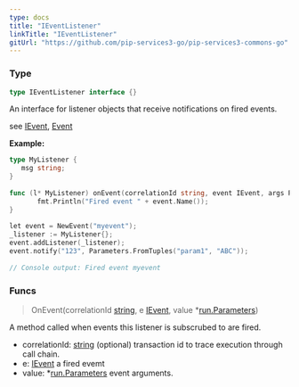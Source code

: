 ```yaml
---
type: docs
title: "IEventListener"
linkTitle: "IEventListener" 
gitUrl: "https://github.com/pip-services3-go/pip-services3-commons-go"
---
```


### Type

```go
type IEventListener interface {}
```

An interface for listener objects that receive notifications on fired events.

see [IEvent](../ievent), [Event](../event)

**Example:**

```go
type MyListener {
   msg string;
}
 
func (l* MyListener) onEvent(correlationId string, event IEvent, args Parameters) {
       fmt.Println("Fired event " + event.Name());
}
 
let event = NewEvent("myevent");
_listener := MyListener{};
event.addListener(_listener);
event.notify("123", Parameters.FromTuples("param1", "ABC"));
 
// Console output: Fired event myevent
```

### Funcs

> OnEvent(correlationId [string](https://pkg.go.dev/builtin#string), e [IEvent](../ievent), value *[run.Parameters](../../run/parameters))

A method called when events this listener is subscrubed to are fired.

- correlationId: [string](https://pkg.go.dev/builtin#string) (optional) transaction id to trace execution through call chain.
- e: [IEvent](../ievent) a fired evemt
- value: *[run.Parameters](../../run/parameters) event arguments.
